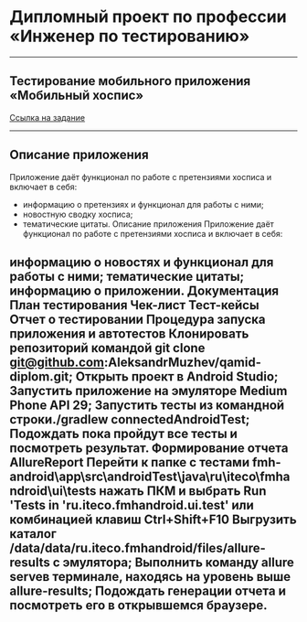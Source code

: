 # Дипломный проект по профессии «Инженер по тестированию»

---

## Тестирование мобильного приложения «Мобильный хоспис»

[Ссылка на задание](https://github.com/netology-code/qamid-diplom)

---

## Описание приложения

Приложение даёт функционал по работе с претензиями хосписа и включает в себя:
- информацию о претензиях и функционал для работы с ними;
- новостную сводку хосписа;
- тематические цитаты.
Описание приложения
Приложение даёт функционал по работе с претензиями хосписа и включает в себя:

информацию о новостях и функционал для работы с ними;
тематические цитаты;
информацию о приложении.
Документация
План тестирования
Чек-лист
Тест-кейсы
Отчет о тестировании
Процедура запуска приложения и автотестов
Клонировать репозиторий командой git clone git@github.com:AleksandrMuzhev/qamid-diplom.git;
Открыть проект в Android Studio;
Запустить приложение на эмуляторе Medium Phone API 29;
Запустить тесты из командной строки./gradlew connectedAndroidTest;
Подождать пока пройдут все тесты и посмотреть результат.
Формирование отчета AllureReport
Перейти к папке с тестами fmh-android\app\src\androidTest\java\ru\iteco\fmhandroid\ui\tests нажать ПКМ и выбрать Run 'Tests in 'ru.iteco.fmhandroid.ui.test' или комбинацией клавиш Ctrl+Shift+F10
Выгрузить каталог /data/data/ru.iteco.fmhandroid/files/allure-results с эмулятора;
Выполнить команду allure serveв терминале, находясь на уровень выше allure-results;
Подождать генерации отчета и посмотреть его в открывшемся браузере.
---


  
